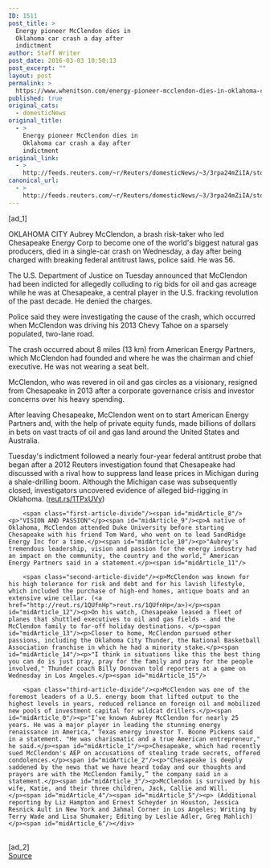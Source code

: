 ```yaml
---
ID: 1511
post_title: >
  Energy pioneer McClendon dies in
  Oklahoma car crash a day after
  indictment
author: Staff Writer
post_date: 2016-03-03 10:50:13
post_excerpt: ""
layout: post
permalink: >
  https://www.whenitson.com/energy-pioneer-mcclendon-dies-in-oklahoma-car-crash-a-day-after-indictment/
published: true
original_cats:
  - domesticNews
original_title:
  - >
    Energy pioneer McClendon dies in
    Oklahoma car crash a day after
    indictment
original_link:
  - >
    http://feeds.reuters.com/~r/Reuters/domesticNews/~3/3rpa24mZiIA/story01.htm
canonical_url:
  - >
    http://feeds.reuters.com/~r/Reuters/domesticNews/~3/3rpa24mZiIA/story01.htm
---
```

 [ad_1]
<br><div id="articleText">
<span id="midArticle_start"/>

<span id="midArticle_0"/><span class="focusParagraph" readability="8"><p><span class="articleLocation">OKLAHOMA CITY</span> Aubrey McClendon, a brash risk-taker who led Chesapeake Energy Corp to become one of the world's biggest natural gas producers, died in a single-car crash on Wednesday, a day after being charged with breaking federal antitrust laws, police said. He was 56.</p></span><span id="midArticle_1"/><p>The U.S. Department of Justice on Tuesday announced that  McClendon had been indicted for allegedly colluding to rig bids for oil and gas acreage while he was at Chesapeake, a central player in the U.S. fracking revolution of the past decade. He denied the charges. </p><span id="midArticle_2"/><p>Police said they were investigating the cause of the crash, which occurred when McClendon was driving his 2013 Chevy Tahoe on a sparsely populated, two-lane road. </p><span id="midArticle_3"/><p>The crash occurred about 8 miles (13 km) from American Energy Partners, which McClendon had founded and where he was the chairman and chief executive. He was not wearing a seat belt.</p><span id="midArticle_4"/><p>McClendon, who was revered in oil and gas circles as a visionary, resigned from Chesapeake in 2013 after a corporate governance crisis and investor concerns over his heavy spending.</p><span id="midArticle_5"/><p>After leaving Chesapeake, McClendon went on to start American Energy Partners and, with the help of private equity funds, made billions of dollars in bets on vast tracts of oil and gas land around the United States and Australia.</p><span id="midArticle_6"/><p>Tuesday's indictment followed a nearly four-year federal antitrust probe that began after a 2012 Reuters investigation found that Chesapeake had discussed with a rival how to suppress land lease prices in Michigan during a shale-drilling boom. Although the Michigan case was subsequently closed, investigators uncovered evidence of alleged bid-rigging in Oklahoma. (<a href="http://reut.rs/1TPxUVy">reut.rs/1TPxUVy</a>)</p><span id="midArticle_7"/>
        
        <span class="first-article-divide"/><span id="midArticle_8"/><p>"VISION AND PASSION"</p><span id="midArticle_9"/><p>A native of Oklahoma, McClendon attended Duke University before starting Chesapeake with his friend Tom Ward, who went on to lead SandRidge Energy Inc for a time.</p><span id="midArticle_10"/><p>"Aubrey's tremendous leadership, vision and passion for the energy industry had an impact on the community, the country and the world," American Energy Partners said in a statement.</p><span id="midArticle_11"/>
        
        <span class="second-article-divide"/><p>McClendon was known for his high tolerance for risk and debt and for his lavish lifestyle, which included the purchase of high-end homes, antique boats and an extensive wine cellar. (<a href="http://reut.rs/1QUfnHp">reut.rs/1QUfnHp</a>)</p><span id="midArticle_12"/><p>On his watch, Chesapeake leased a fleet of planes that shuttled executives to oil and gas fields - and the McClendon family to far-off holiday destinations. </p><span id="midArticle_13"/><p>Closer to home, McClendon pursued other passions, including the Oklahoma City Thunder, the National Basketball Association franchise in which he had a minority stake.</p><span id="midArticle_14"/><p>"I think in situations like this the best thing you can do is just pray, pray for the family and pray for the people involved," Thunder coach Billy Donovan told reporters at a game on Wednesday in Los Angeles.</p><span id="midArticle_15"/>
        
        <span class="third-article-divide"/><p>McClendon was one of the foremost leaders of a U.S. energy boom that lifted output to the highest levels in years, reduced reliance on foreign oil and mobilized new pools of investment capital for wildcat drillers.</p><span id="midArticle_0"/><p>"I’ve known Aubrey McClendon for nearly 25 years. He was a major player in leading the stunning energy renaissance in America," Texas energy investor T. Boone Pickens said in a statement. "He was charismatic and a true American entrepreneur," he said.</p><span id="midArticle_1"/><p>Chesapeake, which had recently sued McClendon's AEP on accusations of stealing trade secrets, offered condolences.</p><span id="midArticle_2"/><p>"Chesapeake is deeply saddened by the news that we have heard today and our thoughts and prayers are with the McClendon family,” the company said in a statement.</p><span id="midArticle_3"/><p>McClendon is survived by his wife, Katie, and their three children, Jack, Callie and Will.      </p><span id="midArticle_4"/><span id="midArticle_5"/><p> (Additional reporting by Liz Hampton and Ernest Scheyder in Houston, Jessica Resnick Ault in New York and Jahmal Corner in Los Angeles; Writing by Terry Wade and Lisa Shumaker; Editing by Leslie Adler, Greg Mahlich)</p><span id="midArticle_6"/></div>
<br>[ad_2]
<br><a href="http://feeds.reuters.com/~r/Reuters/domesticNews/~3/3rpa24mZiIA/story01.htm">Source </a>
